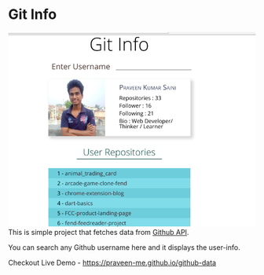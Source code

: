 # Git Info

![cover](src/images/cover.png)
This is simple project that fetches data from [Github API](https://developer.github.com/v3/?).  

You can search any Github username here and it displays the user-info.

Checkout Live Demo - https://praveen-me.github.io/github-data